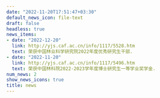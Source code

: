```yaml
---
date: "2022-11-20T17:51:47+03:30"
default_news_icon: file-text
draft: false
headless: true
news_items:
- date: "2022-12-20"
  link: http://yjs.caf.ac.cn/info/1117/5528.htm
  text: 荣获中国林业科学研究院2022年度优秀研究生干部.
- date: "2022-11-20"
  link: http://yjs.caf.ac.cn/info/1117/5496.htm
  text: 荣获中国林科院2022-2023学年度博士研究生一等学业奖学金.
num_news: 2
show_news_icons: true
title: news
---
```


